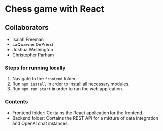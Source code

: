 # Chess game with React

## Collaborators

- Isaiah Freeman
- LaQuawne DePriest
- Joshua Washington
- Christopher Parham


### Steps for running locally

1. Navigate to the ```frontend``` folder.
2. Run ```npm install``` in order to install all necessary modules.
3. Run ```npm run start``` in order to run the web application.


### Contents

- Frontend folder: Contains the React application for the frontend.
- Backend folder: Contains the REST API for a mixture of data integration and OpenAI chat instances.
